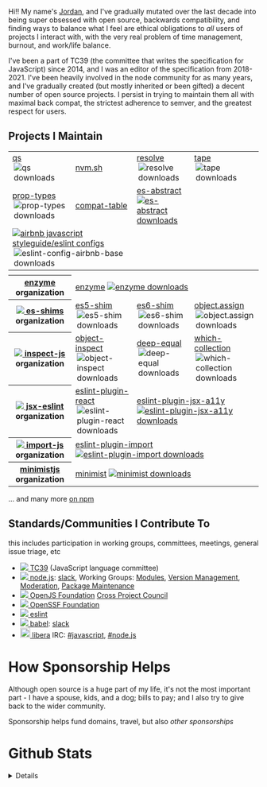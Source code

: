 <!--
**ljharb/ljharb** is a ✨ _special_ ✨ repository because its `README.md` (this file) appears on your GitHub profile.

Here are some ideas to get you started:

- 🔭 I’m currently working on ...
- 🌱 I’m currently learning ...
- 👯 I’m looking to collaborate on ...
- 🤔 I’m looking for help with ...
- 💬 Ask me about ...
- 📫 How to reach me: ...
- 😄 Pronouns: ...
- ⚡ Fun fact: ...
-->

Hi‼ My name's [Jordan](https://twitter.com/ljharb), and I've gradually mutated over the last decade into being super obsessed with open source, backwards compatibility, and finding ways to balance what I feel are ethical obligations to *all* users of projects I interact with, with the very real problem of time management, burnout, and work/life balance.

I've been a part of TC39 (the committee that writes the specification for JavaScript) since 2014, and I was an editor of the specification from 2018-2021. I've been heavily involved in the node community for as many years, and I've gradually created (but mostly inherited or been gifted) a decent number of open source projects. I persist in trying to maintain them all with maximal back compat, the strictest adherence to semver, and the greatest respect for users.

## Projects I Maintain
<table>
 <tbody>
  <tr>
   <td><a href="https://github.com/ljharb/qs">qs</a> <a href="https://npmjs.com/qs"><img align="right" src="https://img.shields.io/npm/dm/qs.svg?style=plastic&logo=npm&label=&color=9cf" alt="qs downloads" /></a></td>
   <td><a href="https://github.com/nvm-sh/nvm">nvm.sh</a></td>
   <td><a href="https://github.com/browserify/resolve">resolve</a> <a href="https://npmjs.com/resolve"><img align="right" src="https://img.shields.io/npm/dm/resolve.svg?style=plastic&logo=npm&label=&color=9cf" alt="resolve downloads" /></a></td>
   <td><a href="https://github.com/substack/tape">tape</a> <a href="https://npmjs.com/tape"><img align="right" src="https://img.shields.io/npm/dm/tape.svg?style=plastic&logo=npm&label=&color=9cf" alt="tape downloads" /></a></td>
  </tr>
  <tr>
   <td><a href="https://github.com/facebook/prop-types">prop-types</a> <a href="https://npmjs.com/prop-types"><img align="right" src="https://img.shields.io/npm/dm/prop-types.svg?style=plastic&logo=npm&label=&color=9cf" alt="prop-types downloads" /></a></td>
   <td><a href="https://github.com/kangax/compat-table">compat-table</a></td>
   <td><a href="https://github.com/ljharb/es-abstract">es-abstract</a> <a href="https://npmjs.com/es-abstract"><img src="https://img.shields.io/npm/dm/es-abstract.svg?style=plastic&logo=npm&label=&color=9cf" alt="es-abstract downloads" /></a></td>
  </tr>
  <tr>
   <td colspan="2"><a href="https://github.com/airbnb/javascript"><img src="https://avatars.githubusercontent.com/u/698437?s=20&v=4" />airbnb javascript styleguide/eslint configs</a> <a href="https://npmjs.com/eslint-config-airbnb-base"><img align="right" src="https://img.shields.io/npm/dm/eslint-config-airbnb-base.svg?style=plastic&logo=npm&label=&color=9cf" alt="eslint-config-airbnb-base downloads" /></a></td>
  </tr>
  <tr><th colspan=4><img width="1000" height="1"></th></tr>
  <tr>
   <th><a href="https://github.com/enzymejs/">enzyme</a> organization</th>
   <td colspan=3><a href="https://github.com/enzymejs/enzyme">enzyme</a> <a href="https://npmjs.com/enzyme"><img src="https://img.shields.io/npm/dm/enzyme.svg?style=plastic&logo=npm&label=&color=9cf" alt="enzyme downloads" /></a></td>
  </tr>
  <tr>
   <th><a href="https://github.com/es-shims"><img src="https://avatars.githubusercontent.com/u/6288429?s=20&v=4" /> es-shims</a> organization</th>
   <td><a href="https://github.com/es-shims/es5-shim">es5-shim</a> <a href="https://npmjs.com/es5-shim"><img align="right" src="https://img.shields.io/npm/dm/es5-shim.svg?style=plastic&logo=npm&label=&color=9cf" alt="es5-shim downloads" /></a></td>
   <td><a href="https://github.com/paulmillr/es6-shim">es6-shim</a> <a href="https://npmjs.com/es6-shim"><img align="right" src="https://img.shields.io/npm/dm/es6-shim.svg?style=plastic&logo=npm&label=&color=9cf" alt="es6-shim downloads" /></a></td>
   <td><a href="https://github.com/ljharb/object.assign">object.assign</a> <a href="https://npmjs.com/object.assign"><img align="right" src="https://img.shields.io/npm/dm/object.assign.svg?style=plastic&logo=npm&label=&color=9cf" alt="object.assign downloads" /></a></td>
  </tr>
  <tr>
   <th><a href="https://github.com/inspect-js/"><img src="https://avatars.githubusercontent.com/u/54056128?s=20&v=4" /> inspect-js</a> organization</th>
   <td><a href="https://github.com/inspect-js/object-inspect">object-inspect</a> <a href="https://npmjs.com/object-inspect"><img align="right" src="https://img.shields.io/npm/dm/object-inspect.svg?style=plastic&logo=npm&label=&color=9cf" alt="object-inspect downloads" /></a></td>
   <td><a href="https://github.com/inspect-js/node-deep-equal">deep-equal</a> <a href="https://npmjs.com/deep-equal"><img align="right" src="https://img.shields.io/npm/dm/deep-equal.svg?style=plastic&logo=npm&label=&color=9cf" alt="deep-equal downloads" /></a></td>
   <td><a href="https://github.com/inspect-js/which-collection">which-collection</a> <a href="https://npmjs.com/which-collection"><img align="right" src="https://img.shields.io/npm/dm/which-collection.svg?style=plastic&logo=npm&label=&color=9cf" alt="which-collection downloads" /></a></td>
  </tr>
  <tr>
   <th><a href="https://github.com/jsx-eslint"><img src="https://avatars.githubusercontent.com/u/65626628?s=20&v=4" /> jsx-eslint</a> organization</th>
   <td><a href="https://github.com/jsx-eslint/eslint-plugin-react">eslint-plugin-react</a> <a href="https://npmjs.com/eslint-plugin-react"><img align="right" src="https://img.shields.io/npm/dm/eslint-plugin-react.svg?style=plastic&logo=npm&label=&color=9cf" alt="eslint-plugin-react downloads" /></a></td>
   <td colspan=2><a href="https://github.com/jsx-eslint/eslint-plugin-jsx-a11y">eslint-plugin-jsx-a11y</a> <a href="https://npmjs.com/eslint-plugin-jsx-a11y"><img src="https://img.shields.io/npm/dm/eslint-plugin-jsx-a11y.svg?style=plastic&logo=npm&label=&color=9cf" alt="eslint-plugin-jsx-a11y downloads" /></a></td>
  </tr>
  <tr>
   <th><a href="https://github.com/import-js"><img src="https://avatars.githubusercontent.com/u/87917428?s=20&v=4" /> import-js</a> organization</th>
   <td colspan=3><a href="https://github.com/import-js/eslint-plugin-import">eslint-plugin-import</a> <a href="https://npmjs.com/eslint-plugin-import"><img src="https://img.shields.io/npm/dm/eslint-plugin-import.svg?style=plastic&logo=npm&label=&color=9cf" alt="eslint-plugin-import downloads" /></a></td>
  </tr>
  <tr>
   <th><a href="https://github.com/minimistjs/">minimistjs</a> organization</th>
   <td colspan=3><a href="https://github.com/minimistjs/minimist">minimist</a> <a href="https://npmjs.com/minimist"><img src="https://img.shields.io/npm/dm/minimist.svg?style=plastic&logo=npm&label=&color=9cf" alt="minimist downloads" /></a></td>
  </tr>
 </tbody>
</table>

… and many more [on npm](https://www.npmjs.com/~ljharb)

## Standards/Communities I Contribute To
<caption>this includes participation in working groups, committees, meetings, general issue triage, etc</caption>

 - [<img src="https://avatars.githubusercontent.com/u/1725583?s=20&v=4" /> TC39](https://tc39.es/) (JavaScript language committee)
 - [<img src="https://avatars.githubusercontent.com/u/9950313?s=20&v=4" /> node.js](https://nodejs.org/): [slack](https://www.nodeslackers.com), Working Groups: [Modules](https://github.com/nodejs/modules), [Version Management](https://github.com/nodejs/version-management), [Moderation](https://github.com/nodejs/admin/blob/main/Moderation-Policy.md), [Package Maintenance](https://github.com/nodejs/package-maintenance)
 - [<img src="https://avatars.githubusercontent.com/u/48335322?s=20&v=4" /> OpenJS Foundation](https://github.com/openjs-foundation/) [Cross Project Council](https://github.com/openjs-foundation/cross-project-council)
 - [<img src="https://avatars.githubusercontent.com/u/130695526OpenSSF?s=20&v=4" /> OpenSSF Foundation](https://openssf.org/)
 - [<img src="https://avatars.githubusercontent.com/u/6019716?s=20&v=4" /> eslint](https://github.com/eslint/eslint/issues?utf8=✓&q=commenter%3Aljharb)
 - [<img src="https://avatars.githubusercontent.com/u/9637642?s=20&v=4" /> babel](https://github.com/babel/babel/issues?utf8=✓&q=commenter%3Aljharb): [slack](https://babeljs.slack.com/)
 - [<img src="https://libera.chat/static/img/libera-color.svg" width="20" /> libera](https://libera.chat) IRC: [#javascript](https://web.libera.chat/?channel=#javascript), [#node.js](https://web.libera.chat/?channel=#node.js)

# How Sponsorship Helps

Although open source is a huge part of my life, it's not the most important part - I have a spouse, kids, and a dog; bills to pay; and I also try to give back to the wider community.

Sponsorship helps fund domains, travel, but also *other sponsorships*

# Github Stats

<details>

![GitHub stats](https://github.com/ljharb/ljharb/blob/metrics/github-metrics.svg)

</details>
